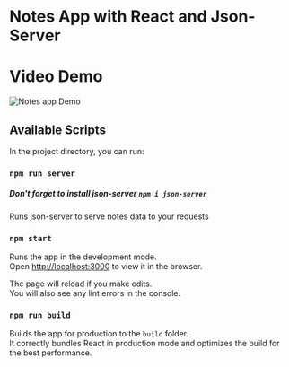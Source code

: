 # Notes App with React and Json-Server

# Video Demo
![Notes app Demo](https://j.gifs.com/mqGZDA.gif)
## Available Scripts

In the project directory, you can run:

### `npm run server`

##### Don't forget to install json-server `npm i json-server`
Runs json-server to serve notes data to your requests


### `npm start`

Runs the app in the development mode.\
Open [http://localhost:3000](http://localhost:3000) to view it in the browser.

The page will reload if you make edits.\
You will also see any lint errors in the console.

### `npm run build`

Builds the app for production to the `build` folder.\
It correctly bundles React in production mode and optimizes the build for the best performance.


